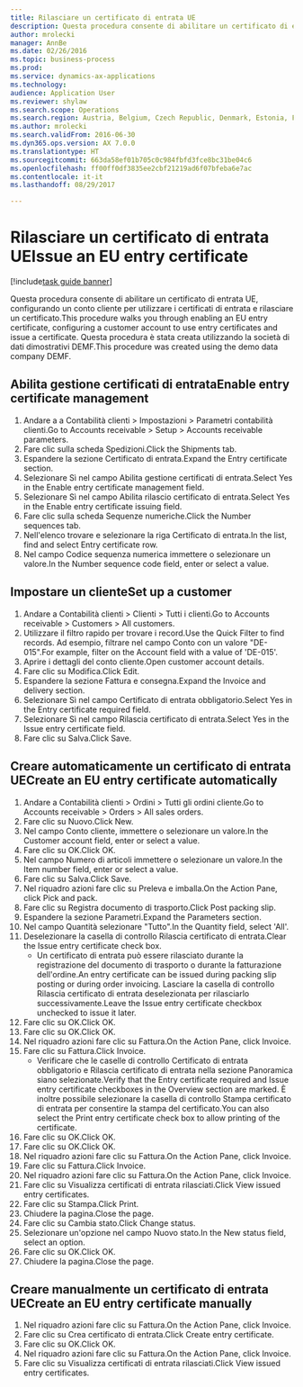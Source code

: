 ```yaml
--- 
title: Rilasciare un certificato di entrata UE
description: Questa procedura consente di abilitare un certificato di entrata UE, configurando un conto cliente per utilizzare i certificati di entrata e rilasciare un certificato.
author: mrolecki
manager: AnnBe
ms.date: 02/26/2016
ms.topic: business-process
ms.prod: 
ms.service: dynamics-ax-applications
ms.technology: 
audience: Application User
ms.reviewer: shylaw
ms.search.scope: Operations
ms.search.region: Austria, Belgium, Czech Republic, Denmark, Estonia, Finland, France, Germany, Hungary, Ireland, Italy, Latvia, Lithuania, Netherlands, Poland, Spain, Sweden, United Kingdom
ms.author: mrolecki
ms.search.validFrom: 2016-06-30
ms.dyn365.ops.version: AX 7.0.0
ms.translationtype: HT
ms.sourcegitcommit: 663da58ef01b705c0c984fbfd3fce8bc31be04c6
ms.openlocfilehash: ff00ff0df3835ee2cbf21219ad6f07bfeba6e7ac
ms.contentlocale: it-it
ms.lasthandoff: 08/29/2017

---
```

# <a name="issue-an-eu-entry-certificate"></a><span data-ttu-id="4694e-103">Rilasciare un certificato di entrata UE</span><span class="sxs-lookup"><span data-stu-id="4694e-103">Issue an EU entry certificate</span></span>

[!include[task guide banner](../../includes/task-guide-banner.md)]

<span data-ttu-id="4694e-104">Questa procedura consente di abilitare un certificato di entrata UE, configurando un conto cliente per utilizzare i certificati di entrata e rilasciare un certificato.</span><span class="sxs-lookup"><span data-stu-id="4694e-104">This procedure walks you through enabling an EU entry certificate, configuring a customer account to use entry certificates and issue a certificate.</span></span> <span data-ttu-id="4694e-105">Questa procedura è stata creata utilizzando la società di dati dimostrativi DEMF.</span><span class="sxs-lookup"><span data-stu-id="4694e-105">This procedure was created using the demo data company DEMF.</span></span>


## <a name="enable-entry-certificate-management"></a><span data-ttu-id="4694e-106">Abilita gestione certificati di entrata</span><span class="sxs-lookup"><span data-stu-id="4694e-106">Enable entry certificate management</span></span>
1. <span data-ttu-id="4694e-107">Andare a a Contabilità clienti > Impostazioni > Parametri contabilità clienti.</span><span class="sxs-lookup"><span data-stu-id="4694e-107">Go to Accounts receivable > Setup > Accounts receivable parameters.</span></span>
2. <span data-ttu-id="4694e-108">Fare clic sulla scheda Spedizioni.</span><span class="sxs-lookup"><span data-stu-id="4694e-108">Click the Shipments tab.</span></span>
3. <span data-ttu-id="4694e-109">Espandere la sezione Certificato di entrata.</span><span class="sxs-lookup"><span data-stu-id="4694e-109">Expand the Entry certificate section.</span></span>
4. <span data-ttu-id="4694e-110">Selezionare Sì nel campo Abilita gestione certificati di entrata.</span><span class="sxs-lookup"><span data-stu-id="4694e-110">Select Yes in the Enable entry certificate management field.</span></span>
5. <span data-ttu-id="4694e-111">Selezionare Sì nel campo Abilita rilascio certificato di entrata.</span><span class="sxs-lookup"><span data-stu-id="4694e-111">Select Yes in the Enable entry certificate issuing field.</span></span>
6. <span data-ttu-id="4694e-112">Fare clic sulla scheda Sequenze numeriche.</span><span class="sxs-lookup"><span data-stu-id="4694e-112">Click the Number sequences tab.</span></span>
7. <span data-ttu-id="4694e-113">Nell'elenco trovare e selezionare la riga Certificato di entrata.</span><span class="sxs-lookup"><span data-stu-id="4694e-113">In the list, find and select Entry certificate row.</span></span>
8. <span data-ttu-id="4694e-114">Nel campo Codice sequenza numerica immettere o selezionare un valore.</span><span class="sxs-lookup"><span data-stu-id="4694e-114">In the Number sequence code field, enter or select a value.</span></span>

## <a name="set-up-a-customer"></a><span data-ttu-id="4694e-115">Impostare un cliente</span><span class="sxs-lookup"><span data-stu-id="4694e-115">Set up a customer</span></span>
1. <span data-ttu-id="4694e-116">Andare a Contabilità clienti > Clienti > Tutti i clienti.</span><span class="sxs-lookup"><span data-stu-id="4694e-116">Go to Accounts receivable > Customers > All customers.</span></span>
2. <span data-ttu-id="4694e-117">Utilizzare il filtro rapido per trovare i record.</span><span class="sxs-lookup"><span data-stu-id="4694e-117">Use the Quick Filter to find records.</span></span> <span data-ttu-id="4694e-118">Ad esempio, filtrare nel campo Conto con un valore "DE-015".</span><span class="sxs-lookup"><span data-stu-id="4694e-118">For example, filter on the Account field with a value of 'DE-015'.</span></span>
3. <span data-ttu-id="4694e-119">Aprire i dettagli del conto cliente.</span><span class="sxs-lookup"><span data-stu-id="4694e-119">Open customer account details.</span></span>
4. <span data-ttu-id="4694e-120">Fare clic su Modifica.</span><span class="sxs-lookup"><span data-stu-id="4694e-120">Click Edit.</span></span>
5. <span data-ttu-id="4694e-121">Espandere la sezione Fattura e consegna.</span><span class="sxs-lookup"><span data-stu-id="4694e-121">Expand the Invoice and delivery section.</span></span>
6. <span data-ttu-id="4694e-122">Selezionare Sì nel campo Certificato di entrata obbligatorio.</span><span class="sxs-lookup"><span data-stu-id="4694e-122">Select Yes in the Entry certificate required field.</span></span>
7. <span data-ttu-id="4694e-123">Selezionare Sì nel campo Rilascia certificato di entrata.</span><span class="sxs-lookup"><span data-stu-id="4694e-123">Select Yes in the Issue entry certificate field.</span></span>
8. <span data-ttu-id="4694e-124">Fare clic su Salva.</span><span class="sxs-lookup"><span data-stu-id="4694e-124">Click Save.</span></span>

## <a name="create-an-eu-entry-certificate-automatically"></a><span data-ttu-id="4694e-125">Creare automaticamente un certificato di entrata UE</span><span class="sxs-lookup"><span data-stu-id="4694e-125">Create an EU entry certificate automatically</span></span>
1. <span data-ttu-id="4694e-126">Andare a Contabilità clienti > Ordini > Tutti gli ordini cliente.</span><span class="sxs-lookup"><span data-stu-id="4694e-126">Go to Accounts receivable > Orders > All sales orders.</span></span>
2. <span data-ttu-id="4694e-127">Fare clic su Nuovo.</span><span class="sxs-lookup"><span data-stu-id="4694e-127">Click New.</span></span>
3. <span data-ttu-id="4694e-128">Nel campo Conto cliente, immettere o selezionare un valore.</span><span class="sxs-lookup"><span data-stu-id="4694e-128">In the Customer account field, enter or select a value.</span></span>
4. <span data-ttu-id="4694e-129">Fare clic su OK.</span><span class="sxs-lookup"><span data-stu-id="4694e-129">Click OK.</span></span>
5. <span data-ttu-id="4694e-130">Nel campo Numero di articoli immettere o selezionare un valore.</span><span class="sxs-lookup"><span data-stu-id="4694e-130">In the Item number field, enter or select a value.</span></span>
6. <span data-ttu-id="4694e-131">Fare clic su Salva.</span><span class="sxs-lookup"><span data-stu-id="4694e-131">Click Save.</span></span>
7. <span data-ttu-id="4694e-132">Nel riquadro azioni fare clic su Preleva e imballa.</span><span class="sxs-lookup"><span data-stu-id="4694e-132">On the Action Pane, click Pick and pack.</span></span>
8. <span data-ttu-id="4694e-133">Fare clic su Registra documento di trasporto.</span><span class="sxs-lookup"><span data-stu-id="4694e-133">Click Post packing slip.</span></span>
9. <span data-ttu-id="4694e-134">Espandere la sezione Parametri.</span><span class="sxs-lookup"><span data-stu-id="4694e-134">Expand the Parameters section.</span></span>
10. <span data-ttu-id="4694e-135">Nel campo Quantità selezionare "Tutto".</span><span class="sxs-lookup"><span data-stu-id="4694e-135">In the Quantity field, select 'All'.</span></span>
11. <span data-ttu-id="4694e-136">Deselezionare la casella di controllo Rilascia certificato di entrata.</span><span class="sxs-lookup"><span data-stu-id="4694e-136">Clear the Issue entry certificate check box.</span></span>
    * <span data-ttu-id="4694e-137">Un certificato di entrata può essere rilasciato durante la registrazione del documento di trasporto o durante la fatturazione dell'ordine.</span><span class="sxs-lookup"><span data-stu-id="4694e-137">An entry certificate can be issued during packing slip posting or during order invoicing.</span></span> <span data-ttu-id="4694e-138">Lasciare la casella di controllo Rilascia certificato di entrata deselezionata per rilasciarlo successivamente.</span><span class="sxs-lookup"><span data-stu-id="4694e-138">Leave the Issue entry certificate checkbox unchecked to issue it later.</span></span>  
12. <span data-ttu-id="4694e-139">Fare clic su OK.</span><span class="sxs-lookup"><span data-stu-id="4694e-139">Click OK.</span></span>
13. <span data-ttu-id="4694e-140">Fare clic su OK.</span><span class="sxs-lookup"><span data-stu-id="4694e-140">Click OK.</span></span>
14. <span data-ttu-id="4694e-141">Nel riquadro azioni fare clic su Fattura.</span><span class="sxs-lookup"><span data-stu-id="4694e-141">On the Action Pane, click Invoice.</span></span>
15. <span data-ttu-id="4694e-142">Fare clic su Fattura.</span><span class="sxs-lookup"><span data-stu-id="4694e-142">Click Invoice.</span></span>
    * <span data-ttu-id="4694e-143">Verificare che le caselle di controllo Certificato di entrata obbligatorio e Rilascia certificato di entrata nella sezione Panoramica siano selezionate.</span><span class="sxs-lookup"><span data-stu-id="4694e-143">Verify that the Entry certificate required and Issue entry certificate checkboxes in the Overview section are marked.</span></span>  <span data-ttu-id="4694e-144">È inoltre possibile selezionare la casella di controllo Stampa certificato di entrata per consentire la stampa del certificato.</span><span class="sxs-lookup"><span data-stu-id="4694e-144">You can also select the Print entry certificate check box to allow printing of the certificate.</span></span>  
16. <span data-ttu-id="4694e-145">Fare clic su OK.</span><span class="sxs-lookup"><span data-stu-id="4694e-145">Click OK.</span></span>
17. <span data-ttu-id="4694e-146">Fare clic su OK.</span><span class="sxs-lookup"><span data-stu-id="4694e-146">Click OK.</span></span>
18. <span data-ttu-id="4694e-147">Nel riquadro azioni fare clic su Fattura.</span><span class="sxs-lookup"><span data-stu-id="4694e-147">On the Action Pane, click Invoice.</span></span>
19. <span data-ttu-id="4694e-148">Fare clic su Fattura.</span><span class="sxs-lookup"><span data-stu-id="4694e-148">Click Invoice.</span></span>
20. <span data-ttu-id="4694e-149">Nel riquadro azioni fare clic su Fattura.</span><span class="sxs-lookup"><span data-stu-id="4694e-149">On the Action Pane, click Invoice.</span></span>
21. <span data-ttu-id="4694e-150">Fare clic su Visualizza certificati di entrata rilasciati.</span><span class="sxs-lookup"><span data-stu-id="4694e-150">Click View issued entry certificates.</span></span>
22. <span data-ttu-id="4694e-151">Fare clic su Stampa.</span><span class="sxs-lookup"><span data-stu-id="4694e-151">Click Print.</span></span>
23. <span data-ttu-id="4694e-152">Chiudere la pagina.</span><span class="sxs-lookup"><span data-stu-id="4694e-152">Close the page.</span></span>
24. <span data-ttu-id="4694e-153">Fare clic su Cambia stato.</span><span class="sxs-lookup"><span data-stu-id="4694e-153">Click Change status.</span></span>
25. <span data-ttu-id="4694e-154">Selezionare un'opzione nel campo Nuovo stato.</span><span class="sxs-lookup"><span data-stu-id="4694e-154">In the New status field, select an option.</span></span>
26. <span data-ttu-id="4694e-155">Fare clic su OK.</span><span class="sxs-lookup"><span data-stu-id="4694e-155">Click OK.</span></span>
27. <span data-ttu-id="4694e-156">Chiudere la pagina.</span><span class="sxs-lookup"><span data-stu-id="4694e-156">Close the page.</span></span>

## <a name="create-an-eu-entry-certificate-manually"></a><span data-ttu-id="4694e-157">Creare manualmente un certificato di entrata UE</span><span class="sxs-lookup"><span data-stu-id="4694e-157">Create an EU entry certificate manually</span></span>
1. <span data-ttu-id="4694e-158">Nel riquadro azioni fare clic su Fattura.</span><span class="sxs-lookup"><span data-stu-id="4694e-158">On the Action Pane, click Invoice.</span></span>
2. <span data-ttu-id="4694e-159">Fare clic su Crea certificato di entrata.</span><span class="sxs-lookup"><span data-stu-id="4694e-159">Click Create entry certificate.</span></span>
3. <span data-ttu-id="4694e-160">Fare clic su OK.</span><span class="sxs-lookup"><span data-stu-id="4694e-160">Click OK.</span></span>
4. <span data-ttu-id="4694e-161">Nel riquadro azioni fare clic su Fattura.</span><span class="sxs-lookup"><span data-stu-id="4694e-161">On the Action Pane, click Invoice.</span></span>
5. <span data-ttu-id="4694e-162">Fare clic su Visualizza certificati di entrata rilasciati.</span><span class="sxs-lookup"><span data-stu-id="4694e-162">Click View issued entry certificates.</span></span>



